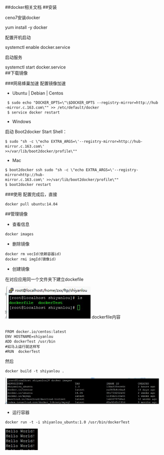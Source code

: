 ##docker相关文档
##安装

ceno7安装docker

yum install -y docker

配置开机启动

systemctl enable docker.service

启动服务

systemctl start docker.service  
##下载镜像

###网易蜂巢加速
 配置镜像加速   

- Ubuntu | Debian | Centos    

``` 
 $ sudo echo "DOCKER_OPTS=\"\$DOCKER_OPTS --registry-mirror=http://hub
-mirror.c.163.com\"" >> /etc/default/docker
 $ service docker restart 
``` 
-  Windows  

启动 Boot2docker Start Shell：  
```
$ sudo "sh -c \"echo EXTRA_ARGS=\'--registry-mirror=http://hub-mirror.c.163.com\' 
>>/var/lib/boot2docker/profile\""

```  
- Mac  

```
$ boot2docker ssh sudo "sh -c \"echo EXTRA_ARGS=\'--registry-mirror=http://hub-
mirror.c.163.com\' >>/var/lib/boot2docker/profile\"" 
$ boot2docker restart
```
###使用
配置完成后，直接  
```
docker pull ubuntu:14.04
```

##管理镜像
- 查看信息  

```
docker images
```
- 删除镜像  
```
docker rm vecId(依赖容器id)
docker rmi imgId(镜像id)
```
- 创建镜像  

在对应应用同一个文件夹下建立dockefile

 ![文件夹情况]( assets/dockerfile1.jpg) 
dockerfile内容  
```

FROM docker.io/centos:latest
ENV HOSTNAME=shiyanlou
ADD dockerTest /usr/bin
#如马上运行就这样写
#RUN  dockerTest 
```
然后  
```
docker build -t shiyanlou .
```
 ![镜像](assets/dock2.jpg) 

- 运行容器  

```
docker run -t -i shiyanlou_ubuntu:1.0 /usr/bin/dockerTest

```
 ![运行结果](assets/dock3.jpg) 


